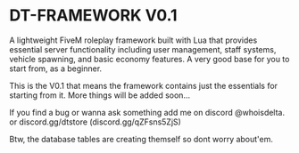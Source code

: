 # DT-FRAMEWORK V0.1

A lightweight FiveM roleplay framework built with Lua that provides essential server functionality including user management, staff systems, vehicle spawning, and basic economy features. A very good base for you to start from, as a beginner.

This is the V0.1 that means the framework contains just the essentials for starting from it. More things will be added soon...

If you find a bug or wanna ask something add me on discord @whoisdelta. or discord.gg/dtstore (discord.gg/qZFsns5ZjS)

Btw, the database tables are creating themself so dont worry about'em.
